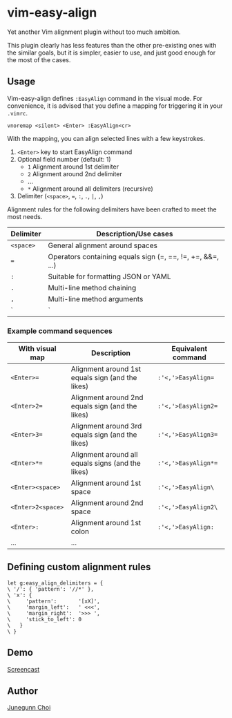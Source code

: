 vim-easy-align
==============

Yet another Vim alignment plugin without too much ambition.

This plugin clearly has less features than the other pre-existing ones with the similar goals,
but it is simpler, easier to use, and just good enough for the most of the cases.

Usage
-----

Vim-easy-align defines `:EasyAlign` command in the visual mode.
For convenience, it is advised that you define a mapping for triggering it in your `.vimrc`.

```vim
vnoremap <silent> <Enter> :EasyAlign<cr>
```

With the mapping, you can align selected lines with a few keystrokes.

1. `<Enter>` key to start EasyAlign command
1. Optional field number (default: 1)
    - `1`        Alignment around 1st delimiter
    - `2`        Alignment around 2nd delimiter
    - ...
    - `*`        Alignment around all delimiters (recursive)
1. Delimiter (`<space>`, `=`, `:`, `.`, `|`, `,`)

Alignment rules for the following delimiters have been crafted to meet the most needs.

| Delimiter | Description/Use cases                                      |
| --------- | ---------------------------------------------------------- |
| `<space>` | General alignment around spaces                            |
| `=`       | Operators containing equals sign (=, ==, !=, +=, &&=, ...) |
| `:`       | Suitable for formatting JSON or YAML                       |
| `.`       | Multi-line method chaining                                 |
| `,`       | Multi-line method arguments                                |
| `|`       | Table markdown                                             |

### Example command sequences

| With visual map   | Description                                       | Equivalent command   |
| ----------------- | ------------------------------------------------- | -------------------- |
| `<Enter>=`        | Alignment around 1st equals sign (and the likes)  | `:'<,'>EasyAlign=`   |
| `<Enter>2=`       | Alignment around 2nd equals sign (and the likes)  | `:'<,'>EasyAlign2=`  |
| `<Enter>3=`       | Alignment around 3rd equals sign (and the likes)  | `:'<,'>EasyAlign3=`  |
| `<Enter>*=`       | Alignment around all equals signs (and the likes) | `:'<,'>EasyAlign*=`  |
| `<Enter><space>`  | Alignment around 1st space                        | `:'<,'>EasyAlign\ `  |
| `<Enter>2<space>` | Alignment around 2nd space                        | `:'<,'>EasyAlign2\ ` |
| `<Enter>:`        | Alignment around 1st colon                        | `:'<,'>EasyAlign:`   |
| ...               | ...                                               |                      |

Defining custom alignment rules
-------------------------------

```vim
let g:easy_align_delimiters = {
\ '/': { 'pattern': '//*' },
\ 'x': {
\     'pattern':       '[xX]',
\     'margin_left':   ' <<<',
\     'margin_right':  '>>> ',
\     'stick_to_left': 0
\   }
\ }
```

Demo
----

[Screencast](https://vimeo.com/63506219)

Author
------

[Junegunn Choi](https://github.com/junegunn)
